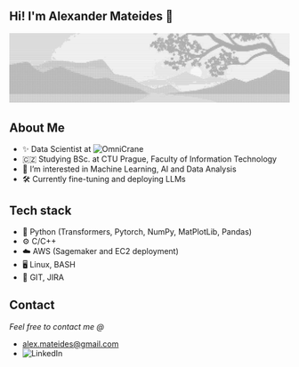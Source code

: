 ## Hi! I'm Alexander Mateides 👋
![alt text](https://github.com/alexmateides/alexmateides/blob/main/pic2.png) </br>

## About Me
- ✨ Data Scientist at ![OmniCrane](https://www.omnicrane.com/en)
- 🇨🇿 Studying BSc. at CTU Prague, Faculty of Information Technology
- 👀 I’m interested in Machine Learning, AI and Data Analysis
- 🛠️ Currently fine-tuning and deploying LLMs
## Tech stack
- 🐍 Python (Transformers, Pytorch, NumPy, MatPlotLib, Pandas)
- ⚙️ C/C++
- ☁️ AWS (Sagemaker and EC2 deployment)
- 🖥️ Linux, BASH
- 🧰 GIT, JIRA
## Contact
*Feel free to contact me @*
- alex.mateides@gmail.com
- ![LinkedIn](https://www.linkedin.com/in/alexander-mateides-138136285/)
